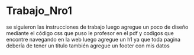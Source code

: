 # Trabajo_Nro1
 
se siguieron las instrucciones de trabajo
luego agregue un poco de diseño mediante el código css que puso le profesor en el pdf y codigos que encontre navegando en la web
luego agregue un h1 ya que toda pagina debería de tener un titulo
también agregue un footer con mis datos 

